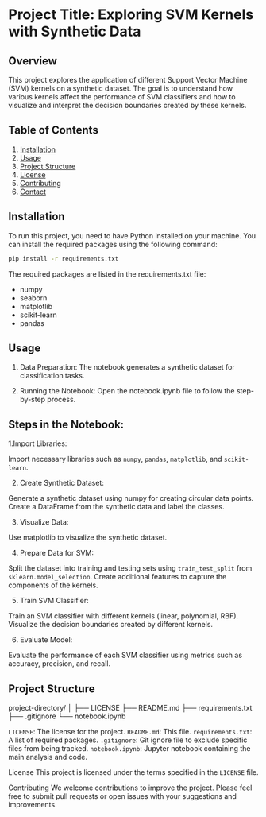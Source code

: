# Project Title: Exploring SVM Kernels with Synthetic Data

## Overview

This project explores the application of different Support Vector Machine (SVM) kernels on a synthetic dataset. The goal is to understand how various kernels affect the performance of SVM classifiers and how to visualize and interpret the decision boundaries created by these kernels.

## Table of Contents
1. [Installation](#installation)
2. [Usage](#usage)
3. [Project Structure](#project-structure)
4. [License](#license)
5. [Contributing](#contributing)
6. [Contact](#contact)

## Installation

To run this project, you need to have Python installed on your machine. You can install the required packages using the following command:

```sh
pip install -r requirements.txt
```
The required packages are listed in the requirements.txt file:

- numpy
- seaborn
- matplotlib
- scikit-learn
- pandas

## Usage
1. Data Preparation: The notebook generates a synthetic dataset for classification tasks.

2. Running the Notebook: Open the notebook.ipynb file to follow the step-by-step process.

## Steps in the Notebook:
1.Import Libraries:

Import necessary libraries such as `numpy`, `pandas`, `matplotlib`, and `scikit-learn`.

2. Create Synthetic Dataset:

Generate a synthetic dataset using numpy for creating circular data points.
Create a DataFrame from the synthetic data and label the classes.

3. Visualize Data:

Use matplotlib to visualize the synthetic dataset.

4. Prepare Data for SVM:

Split the dataset into training and testing sets using `train_test_split` from `sklearn.model_selection`.
Create additional features to capture the components of the kernels.

5. Train SVM Classifier:

Train an SVM classifier with different kernels (linear, polynomial, RBF).
Visualize the decision boundaries created by different kernels.

6. Evaluate Model:

Evaluate the performance of each SVM classifier using metrics such as accuracy, precision, and recall.

## Project Structure

project-directory/
│
├── LICENSE
├── README.md
├── requirements.txt
├── .gitignore
└── notebook.ipynb

`LICENSE`: The license for the project.
`README.md`: This file.
`requirements.txt`: A list of required packages.
`.gitignore`: Git ignore file to exclude specific files from being tracked.
`notebook.ipynb`: Jupyter notebook containing the main analysis and code.

License
This project is licensed under the terms specified in the `LICENSE` file.

Contributing
We welcome contributions to improve the project. Please feel free to submit pull requests or open issues with your suggestions and improvements.

